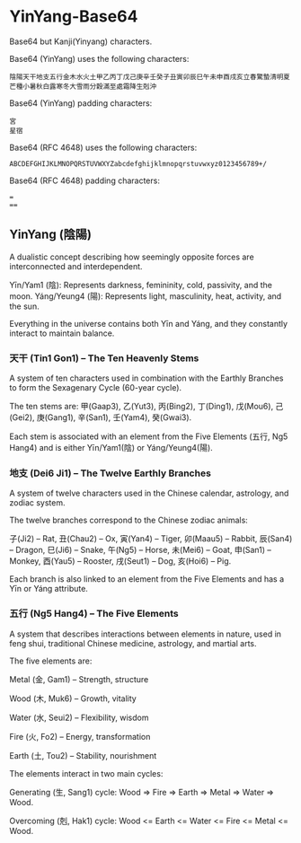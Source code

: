 # YinYang-Base64

Base64 but Kanji(Yinyang) characters.

Base64 (YinYang) uses the following characters:
```
陰陽天干地支五行金木水火土甲乙丙丁戊己庚辛壬癸子丑寅卯辰巳午未申酉戌亥立春驚蟄清明夏芒種小暑秋白露寒冬大雪雨分穀滿至處霜降生剋沖
```

Base64 (YinYang) padding characters:
```
宮
星宿
```


Base64 (RFC 4648) uses the following characters:
```
ABCDEFGHIJKLMNOPQRSTUVWXYZabcdefghijklmnopqrstuvwxyz0123456789+/
```

Base64 (RFC 4648) padding characters:
```
=
==
```

## YinYang (陰陽)

A dualistic concept describing how seemingly opposite forces are interconnected and interdependent.

Yīn/Yam1 (陰): Represents darkness, femininity, cold, passivity, and the moon.
Yáng/Yeung4 (陽): Represents light, masculinity, heat, activity, and the sun.

Everything in the universe contains both Yīn and Yáng, and they constantly interact to maintain balance.

### 天干 (Tin1 Gon1) – The Ten Heavenly Stems

A system of ten characters used in combination with the Earthly Branches to form the Sexagenary Cycle (60-year cycle).

The ten stems are: 甲(Gaap3), 乙(Yut3), 丙(Bing2), 丁(Ding1), 戊(Mou6), 己(Gei2), 庚(Gang1), 辛(San1), 壬(Yam4), 癸(Gwai3).

Each stem is associated with an element from the Five Elements (五行, Ng5 Hang4) and is either Yīn/Yam1(陰) or Yáng/Yeung4(陽).

### 地支 (Dei6 Ji1) – The Twelve Earthly Branches

A system of twelve characters used in the Chinese calendar, astrology, and zodiac system.

The twelve branches correspond to the Chinese zodiac animals:

子(Ji2) – Rat, 丑(Chau2) – Ox, 寅(Yan4) – Tiger, 卯(Maau5) – Rabbit, 辰(San4) – Dragon, 巳(Ji6) – Snake, 午(Ng5) – Horse, 未(Mei6) – Goat, 申(San1) – Monkey, 酉(Yau5) – Rooster, 戌(Seut1) – Dog, 亥(Hoi6) – Pig.

Each branch is also linked to an element from the Five Elements and has a Yīn or Yáng attribute.

### 五行 (Ng5 Hang4) – The Five Elements

A system that describes interactions between elements in nature, used in feng shui, traditional Chinese medicine, astrology, and martial arts.

The five elements are:

Metal (金, Gam1) – Strength, structure

Wood (木, Muk6) – Growth, vitality

Water (水, Seui2) – Flexibility, wisdom

Fire (火, Fo2) – Energy, transformation

Earth (土, Tou2) – Stability, nourishment


The elements interact in two main cycles:

Generating (生, Sang1) cycle: Wood => Fire => Earth => Metal => Water => Wood.

Overcoming (剋, Hak1) cycle: Wood <= Earth <= Water <= Fire <= Metal <= Wood.
